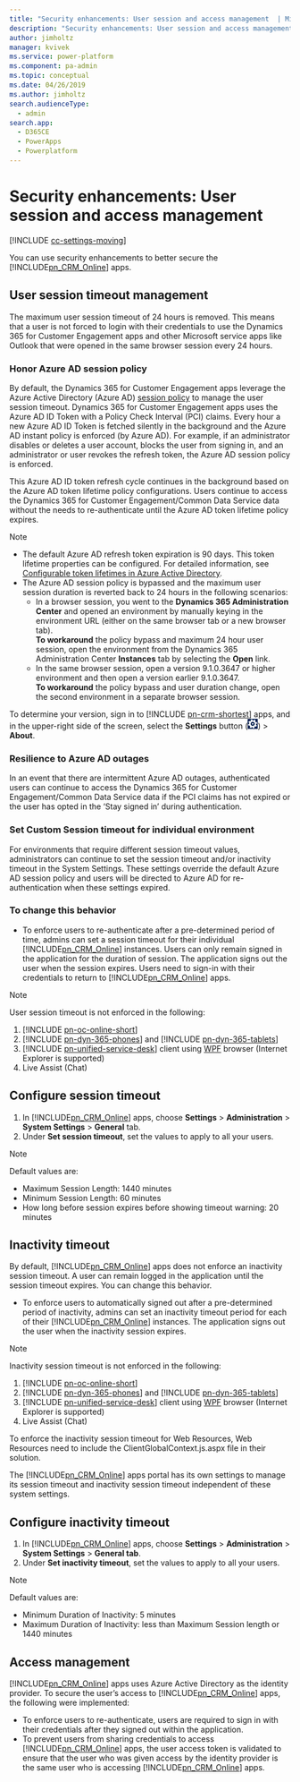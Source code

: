 ```yaml
---
title: "Security enhancements: User session and access management  | MicrosoftDocs"
description: "Security enhancements: User session and access management"
author: jimholtz
manager: kvivek
ms.service: power-platform
ms.component: pa-admin
ms.topic: conceptual
ms.date: 04/26/2019
ms.author: jimholtz
search.audienceType: 
  - admin
search.app: 
  - D365CE
  - PowerApps
  - Powerplatform
---
```

# Security enhancements: User session and access management 

[!INCLUDE [cc-settings-moving](../includes/cc-settings-moving.md)] 

You can use security enhancements to better secure the [!INCLUDE[pn_CRM_Online](../includes/pn-crm-online.md)] apps. 

## User session timeout management


The maximum user session timeout of 24 hours is removed.  This means that a user is not forced to login with their credentials to use the Dynamics 365 for Customer Engagement apps and other Microsoft service apps like Outlook that were opened in the same browser session every 24 hours. 

### Honor Azure AD session policy 
By default, the Dynamics 365 for Customer Engagement apps leverage the Azure Active Directory (Azure AD) [session policy](https://docs.microsoft.com/azure/active-directory/develop/active-directory-configurable-token-lifetimes) to manage the user session timeout.  Dynamics 365 for Customer Engagement apps uses the Azure AD ID Token with a Policy Check Interval (PCI) claims.  Every hour a new Azure AD ID Token is fetched silently in the background and the Azure AD instant policy is enforced (by Azure AD). For example, if an administrator disables or deletes a user account, blocks the user from signing in, and an administrator or user revokes the refresh token, the Azure AD session policy is enforced. 

This Azure AD ID token refresh cycle continues in the background based on the Azure AD token lifetime policy configurations.  Users continue to access the Dynamics 365 for Customer Engagement/Common Data Service data without the needs to re-authenticate until the Azure AD token lifetime policy expires. 

> [!NOTE]
> - The default Azure AD refresh token expiration is 90 days.  This token lifetime properties can be configured. For detailed information, see [Configurable token lifetimes in Azure Active Directory](https://docs.microsoft.com/azure/active-directory/develop/active-directory-configurable-token-lifetimes#configurable-token-lifetime-properties).
> - The Azure AD session policy is bypassed and the maximum user session duration is reverted back to 24 hours in the following scenarios:
>   - In a browser session, you went to the **Dynamics 365 Administration Center** and opened an environment by manually keying in the environment URL (either on the same browser tab or a new browser tab).<br/> 
>     **To workaround** the policy bypass and maximum 24 hour user session, open the environment from the Dynamics 365 Administration Center **Instances** tab by selecting the **Open** link.
>   - In the same browser session, open a version 9.1.0.3647 or higher environment and then open a version earlier 9.1.0.3647. <br/>
>     **To workaround** the policy bypass and user duration change, open the second environment in a separate browser session.
>
> To determine your version, sign in to [!INCLUDE [pn-crm-shortest](../includes/pn-crm-shortest.md)] apps, and in the upper-right side of the screen, select the **Settings** button (![User profile Settings button](media/user-profile-settings-button.gif)) > **About**. 


### Resilience to Azure AD outages 
In an event that there are intermittent Azure AD outages, authenticated users can continue to access the Dynamics 365 for Customer Engagement/Common Data Service data if the PCI claims has not expired or the user has opted in the ‘Stay signed in’ during authentication. 

### Set Custom Session timeout for individual environment 
For environments that require different session timeout values, administrators can continue to set the session timeout and/or inactivity timeout in the System Settings.  These settings override the default Azure AD session policy and users will be directed to Azure AD for re-authentication when these settings expired.   

### To change this behavior

- To enforce users to re-authenticate after a pre-determined period of time, admins can set a session timeout for their individual [!INCLUDE[pn_CRM_Online](../includes/pn-crm-online.md)] instances.  Users can only remain signed in the application for the duration of session.  The application signs out the user when the session expires.  Users need to sign-in with their credentials to return to [!INCLUDE[pn_CRM_Online](../includes/pn-crm-online.md)] apps.

> [!NOTE]
> User session timeout is not enforced in the following:
> 1. [!INCLUDE [pn-oc-online-short](../includes/pn-oc-online-short.md)]
> 2. [!INCLUDE [pn-dyn-365-phones](../includes/pn-dyn-365-phones.md)] and [!INCLUDE [pn-dyn-365-tablets](../includes/pn-dyn-365-tablets.md)]
> 3. [!INCLUDE [pn-unified-service-desk](../includes/pn-unified-service-desk.md)] client using [WPF](https://docs.microsoft.com/dotnet/framework/wpf/) browser (Internet Explorer is supported)
> 4. Live Assist (Chat)

## Configure session timeout 

1. In [!INCLUDE[pn_CRM_Online](../includes/pn-crm-online.md)] apps, choose **Settings** > **Administration** > **System Settings** > **General** tab.
2. Under **Set session timeout**, set the values to apply to all your users.

> [!NOTE]
> Default values are:
> - Maximum Session Length: 1440 minutes
> - Minimum Session Length: 60 minutes
> - How long before session expires before showing timeout warning: 20 minutes

## Inactivity timeout

By default, [!INCLUDE[pn_CRM_Online](../includes/pn-crm-online.md)] apps does not enforce an inactivity session timeout.  A user can remain logged in the application until the session timeout expires.  You can change this behavior.

- To enforce users to automatically signed out after a pre-determined period of inactivity, admins can set an inactivity timeout period for each of their [!INCLUDE[pn_CRM_Online](../includes/pn-crm-online.md)] instances. The application signs out the user when the inactivity session expires.

> [!NOTE]
> Inactivity session timeout is not enforced in the following:
> 1. [!INCLUDE [pn-oc-online-short](../includes/pn-oc-online-short.md)]
> 2. [!INCLUDE [pn-dyn-365-phones](../includes/pn-dyn-365-phones.md)] and [!INCLUDE [pn-dyn-365-tablets](../includes/pn-dyn-365-tablets.md)]
> 3. [!INCLUDE [pn-unified-service-desk](../includes/pn-unified-service-desk.md)] client using [WPF](https://docs.microsoft.com/dotnet/framework/wpf/) browser (Internet Explorer is supported)
> 4. Live Assist (Chat)

To enforce the inactivity session timeout for Web Resources, Web Resources need to include the ClientGlobalContext.js.aspx file in their solution.

The [!INCLUDE[pn_CRM_Online](../includes/pn-crm-online.md)] apps portal has its own settings to manage its session timeout and inactivity session timeout independent of these system settings.

## Configure inactivity timeout

1. In [!INCLUDE[pn_CRM_Online](../includes/pn-crm-online.md)] apps, choose **Settings** > **Administration** > **System Settings** > **General tab**.
2. Under **Set inactivity timeout**, set the values to apply to all your users.

> [!NOTE]
> Default values are:
> - Minimum Duration of Inactivity: 5 minutes
> - Maximum Duration of Inactivity: less than Maximum Session length or 1440 minutes

## Access management

[!INCLUDE[pn_CRM_Online](../includes/pn-crm-online.md)] apps uses Azure Active Directory as the identity provider.  To secure the user’s access to [!INCLUDE[pn_CRM_Online](../includes/pn-crm-online.md)] apps, the following were implemented:

- To enforce users to re-authenticate, users are required to sign in with their credentials after they signed out within the application. 
- To prevent users from sharing credentials to access [!INCLUDE[pn_CRM_Online](../includes/pn-crm-online.md)] apps, the user access token is validated to ensure that the user who was given access by the identity provider is the same user who is accessing [!INCLUDE[pn_CRM_Online](../includes/pn-crm-online.md)] apps.


